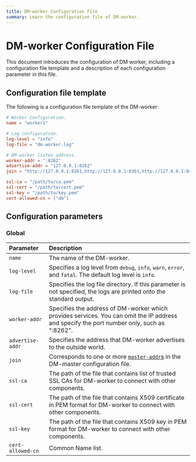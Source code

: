 ```yaml
---
title: DM-worker Configuration File
summary: Learn the configuration file of DM-worker.
---
```


# DM-worker Configuration File

This document introduces the configuration of DM worker, including a configuration file template and a description of each configuration parameter in this file.

## Configuration file template

The following is a configuration file template of the DM-worker:

```toml
# Worker Configuration.
name = "worker1"

# Log configuration.
log-level = "info"
log-file = "dm-worker.log"

# DM-worker listen address.
worker-addr = ":8262"
advertise-addr = "127.0.0.1:8262"
join = "http://127.0.0.1:8261,http://127.0.0.1:8361,http://127.0.0.1:8461"

ssl-ca = "/path/to/ca.pem"
ssl-cert = "/path/to/cert.pem"
ssl-key = "/path/to/key.pem"
cert-allowed-cn = ["dm"] 
```

## Configuration parameters

### Global

| Parameter        | Description                           |
| :------------ | :--------------------------------------- |
| `name` | The name of the DM-worker. |
| `log-level` | Specifies a log level from `debug`, `info`, `warn`, `error`, and `fatal`. The default log level is `info`. |
| `log-file` | Specifies the log file directory. If this parameter is not specified, the logs are printed onto the standard output. |
| `worker-addr` | Specifies the address of DM-worker which provides services. You can omit the IP address and specify the port number only, such as ":8262". |
| `advertise-addr` | Specifies the address that DM-worker advertises to the outside world. |
| `join` | Corresponds to one or more [`master-addr`s](dm-master-configuration-file.md#global-configuration) in the DM-master configuration file. |
| `ssl-ca` | The path of the file that contains list of trusted SSL CAs for DM-worker to connect with other components. |
| `ssl-cert` | The path of the file that contains X509 certificate in PEM format for DM-worker to connect with other components. |
| `ssl-key` | The path of the file that contains X509 key in PEM format for DM-worker to connect with other components. |
| `cert-allowed-cn` | Common Name list. |
